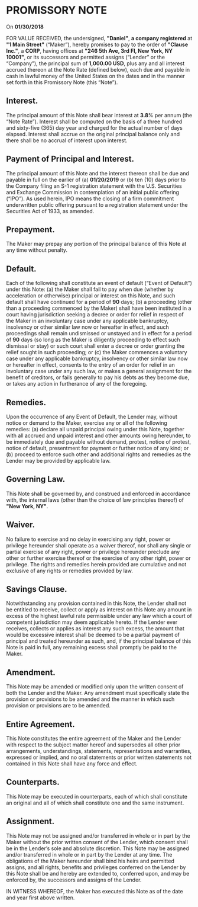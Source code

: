 # PROMISSORY NOTE

On **01/30/2018**

FOR VALUE RECEIVED, the undersigned, **"Daniel"**, **a company registered** at **"1 Main Street"** (“Maker”), hereby promises to pay to the order of **"Clause Inc."**, a **CORP**, having offices at **"246 5th Ave, 3rd Fl, New York, NY 10001"**, or its successors and permitted assigns (“Lender” or the “Company”), the principal sum of **1,000.00 USD**, plus any and all interest accrued thereon at the Note Rate (defined below), each due and payable in cash in lawful money of the United States on the dates and in the manner set forth in this Promissory Note (this “Note”).

## Interest.

The principal amount of this Note shall bear interest at **3.8**% per annum (the “Note Rate”). Interest shall be computed on the basis of a three hundred and sixty-five (365) day year and charged for the actual number of days elapsed. Interest shall accrue on the original principal balance only and there shall be no accrual of interest upon interest.

## Payment of Principal and Interest.

The principal amount of this Note and the interest thereon shall be due and payable in full on the earlier of (a) **01/20/2019** or (b) ten (10) days prior to the Company filing an S-1 registration statement with the U.S. Securities and Exchange Commission in contemplation of an initial public offering (“IPO”). As used herein, IPO means the closing of a firm commitment underwritten public offering pursuant to a registration statement under the Securities Act of 1933, as amended.

## Prepayment.

The Maker may prepay any portion of the principal balance of this Note at any time without penalty.

## Default.

Each of the following shall constitute an event of default (“Event of Default”) under this Note:
(a) the Maker shall fail to pay when due (whether by acceleration or otherwise) principal or interest on this Note, and such default shall have continued for a period of **90** days;
(b) a proceeding (other than a proceeding commenced by the Maker) shall have been instituted in a court having jurisdiction seeking a decree or order for relief in respect of the Maker in an involuntary case under any applicable bankruptcy, insolvency or other similar law now or hereafter in effect, and such proceedings shall remain undismissed or unstayed and in effect for a period of **90** days (so long as the Maker is diligently proceeding to effect such dismissal or stay) or such court shall enter a decree or order granting the relief sought in such proceeding; or
(c) the Maker commences a voluntary case under any applicable bankruptcy, insolvency or other similar law now or hereafter in effect, consents to the entry of an order for relief in an involuntary case under any such law, or makes a general assignment for the benefit of creditors, or fails generally to pay his debts as they become due, or takes any action in furtherance of any of the foregoing.

## Remedies.

Upon the occurrence of any Event of Default, the Lender may, without notice or demand to the Maker, exercise any or all of the following remedies:
(a) declare all unpaid principal owing under this Note, together with all accrued and unpaid interest and other amounts owing hereunder, to be immediately due and payable without demand, protest, notice of protest, notice of default, presentment for payment or further notice of any kind; or
(b) proceed to enforce such other and additional rights and remedies as the Lender may be provided by applicable law.

## Governing Law.

This Note shall be governed by, and construed and enforced in accordance with, the internal laws (other than the choice of law principles thereof) of **"New York, NY"**.

## Waiver.

No failure to exercise and no delay in exercising any right, power or privilege hereunder shall operate as a waiver thereof, nor shall any single or partial exercise of any right, power or privilege hereunder preclude any other or further exercise thereof or the exercise of any other right, power or privilege. The rights and remedies herein provided are cumulative and not exclusive of any rights or remedies provided by law.

## Savings Clause.

Notwithstanding any provision contained in this Note, the Lender shall not be entitled to receive, collect or apply as interest on this Note any amount in excess of the highest lawful rate permissible under any law which a court of competent jurisdiction may deem applicable hereto. If the Lender ever receives, collects or applies as interest any such excess, the amount that would be excessive interest shall be deemed to be a partial payment of principal and treated hereunder as such, and, if the principal balance of this Note is paid in full, any remaining excess shall promptly be paid to the Maker.

## Amendment.

This Note may be amended or modified only upon the written consent of both the Lender and the Maker. Any amendment must specifically state the provision or provisions to be amended and the manner in which such provision or provisions are to be amended.

## Entire Agreement.

This Note constitutes the entire agreement of the Maker and the Lender with respect to the subject matter hereof and supersedes all other prior arrangements, understandings, statements, representations and warranties, expressed or implied, and no oral statements or prior written statements not contained in this Note shall have any force and effect.

## Counterparts.

This Note may be executed in counterparts, each of which shall constitute an original and all of which shall constitute one and the same instrument.

## Assignment.

This Note may not be assigned and/or transferred in whole or in part by the Maker without the prior written consent of the Lender, which consent shall be in the Lender’s sole and absolute discretion. This Note may be assigned and/or transferred in whole or in part by the Lender at any time. The obligations of the Maker hereunder shall bind his heirs and permitted assigns, and all rights, benefits and privileges conferred on the Lender by this Note shall be and hereby are extended to, conferred upon, and may be enforced by, the successors and assigns of the Lender.

IN WITNESS WHEREOF, the Maker has executed this Note as of the date and year first above written.